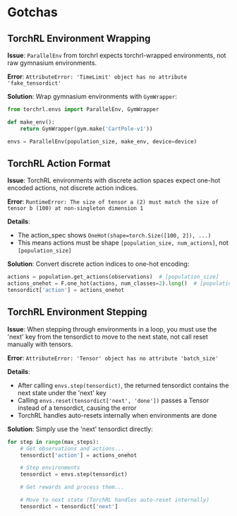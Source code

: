# Gotchas

## TorchRL Environment Wrapping

**Issue**: `ParallelEnv` from torchrl expects torchrl-wrapped environments, not raw gymnasium environments.

**Error**: `AttributeError: 'TimeLimit' object has no attribute 'fake_tensordict'`

**Solution**: Wrap gymnasium environments with `GymWrapper`:
```python
from torchrl.envs import ParallelEnv, GymWrapper

def make_env():
    return GymWrapper(gym.make('CartPole-v1'))

envs = ParallelEnv(population_size, make_env, device=device)
```

## TorchRL Action Format

**Issue**: TorchRL environments with discrete action spaces expect one-hot encoded actions, not discrete action indices.

**Error**: `RuntimeError: The size of tensor a (2) must match the size of tensor b (100) at non-singleton dimension 1`

**Details**:
- The action_spec shows `OneHot(shape=torch.Size([100, 2]), ...)`
- This means actions must be shape `[population_size, num_actions]`, not `[population_size]`

**Solution**: Convert discrete action indices to one-hot encoding:
```python
actions = population.get_actions(observations)  # [population_size]
actions_onehot = F.one_hot(actions, num_classes=2).long()  # [population_size, 2]
tensordict['action'] = actions_onehot
```

## TorchRL Environment Stepping

**Issue**: When stepping through environments in a loop, you must use the 'next' key from the tensordict to move to the next state, not call reset manually with tensors.

**Error**: `AttributeError: 'Tensor' object has no attribute 'batch_size'`

**Details**:
- After calling `envs.step(tensordict)`, the returned tensordict contains the next state under the 'next' key
- Calling `envs.reset(tensordict['next', 'done'])` passes a Tensor instead of a tensordict, causing the error
- TorchRL handles auto-resets internally when environments are done

**Solution**: Simply use the 'next' tensordict directly:
```python
for step in range(max_steps):
    # Get observations and actions...
    tensordict['action'] = actions_onehot

    # Step environments
    tensordict = envs.step(tensordict)

    # Get rewards and process them...

    # Move to next state (TorchRL handles auto-reset internally)
    tensordict = tensordict['next']
```
